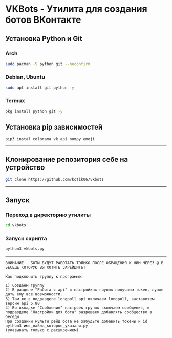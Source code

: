 # VKBots - Утилита для создания ботов ВКонтакте 
## Установка Python и Git 
### Arch 
```bash
sudo pacman -S python git --noconfirm 
```
### Debian, Ubuntu
```bash
sudo apt install git python -y
```
### Termux
```bash
pkg install python git -y
```
## Установка pip зависимостей
```
pip3 instal colorama vk_api numpy emoji
```
---
## Клонирование репозитория себе на устройство
```bash
git clone https://github.com/kotik06/vkbots
``````
---
## Запуск
### Переход в директорию утилиты
```bash
cd vkbots
```
### Запуск скрипта
```bash
python3 vkbots.py
```
---
```
ВНИМАНИЕ _ БОТЫ БУДУТ РАБОТАТЬ ТОЛЬКО ПОСЛЕ ОБРАЩЕНИЯ К НИМ ЧЕРЕЗ @ В БЕСЕДЕ КОТОРУЮ ВЫ ХОТИТЕ ЗАРЕЙДИТЬ!

Как подключить группу к программе:

1) Создаём группу
2) В разделе "Работа с api" в настройках группы получаем токен, лучше дать ему все возможности.
3) Там же в подразделе longpoll api включаем longpoll, выставляем версию api 5.80
4) Во вкладке "Сообщения" настроек группы включаем сообщения, в подразделе "Настройки для бота" разрешаем добавлять сообщество в беседы.
При создании мульти рейд бота не забудьте добавить токены и id
python3 имя_файла_которое_указали.py
(указывать только с расширением)
```
